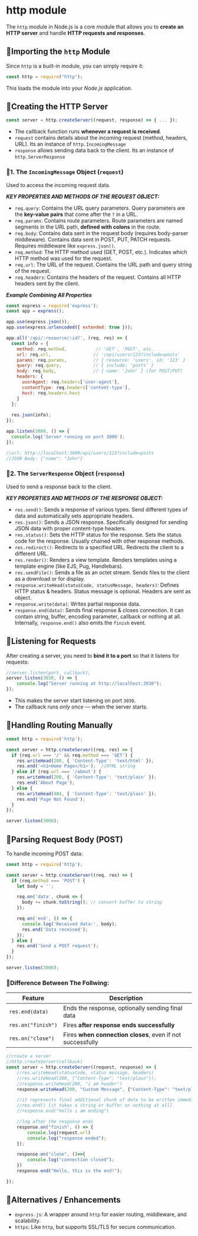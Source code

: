 # http module
The `http` module in Node.js is a core module that allows you to **create an HTTP server** and handle **HTTP requests and responses**.
## 🔹Importing the `http` Module
Since `http` is a built-in module, you can simply require it:
```js
const http = require("http");
```
This loads the module into your *Node.js* application.
## 🔹Creating the HTTP Server
```js
const server = http.createServer((request, response) => { ... });
```
- The callback function runs **whenever a request is received**.
- `request` contains details about the incoming request (method, headers, URL). Its an instance of `http.IncomingMessage`
- `response` allows sending data back to the client. Its an instance of `http.ServerResponse`
### 🔸1. The `IncomingMessage` Object (`request`)
Used to access the incoming request data.

***KEY PROPERTIES AND METHODS OF THE REQUEST OBJECT:***
- `req.query`: Contains the URL query parameters. Query parameters are the **key-value pairs** that come after the `?` in a URL.
- `req.params`: Contains route parameters. Route parameters are named segments in the URL path, **defined with colons** in the route.
- `req.body`: Contains data sent in the request body (requires body-parser middleware). Contains data sent in POST, PUT, PATCH requests. Requires middleware like `express.json()`.
- `req.method`: The HTTP method used (GET, POST, etc.). Indicates which HTTP method was used for the request.
- `req.url`: The URL of the request. Contains the URL path and query string of the request.
- `req.headers`: Contains the headers of the request. Contains all HTTP headers sent by the client.

***Example Combining All Properties***
```js
const express = require('express');
const app = express();

app.use(express.json());
app.use(express.urlencoded({ extended: true }));

app.all('/api/:resource/:id?', (req, res) => {
  const info = {
    method: req.method,           // 'GET', 'POST', etc.
    url: req.url,                // '/api/users/123?include=posts'
    params: req.params,          // { resource: 'users', id: '123' }
    query: req.query,            // { include: 'posts' }
    body: req.body,              // { name: 'John' } (for POST/PUT)
    headers: {
      userAgent: req.headers['user-agent'],
      contentType: req.headers['content-type'],
      host: req.headers.host
    }
  };
  
  res.json(info);
});

app.listen(3000, () => {
  console.log('Server running on port 3000');
});

//url: http://localhost:3000/api/users/123?include=posts
//JSON Body: {"name": "John"}
```

### 🔸2. The `ServerResponse` Object (`response`)
Used to send a response back to the client.

***KEY PROPERTIES AND METHODS OF THE RESPONSE OBJECT:***
* `res.send()`: Sends a response of various types. Send different types of data and automatically sets appropriate headers.
* `res.json()`: Sends a JSON response. Specifically designed for sending JSON data with proper content-type headers.
* `res.status()`: Sets the HTTP status for the response. Sets the status code for the response. Usually chained with other response methods.
* `res.redirect()`: Redirects to a specified URL. Redirects the client to a different URL.
* `res.render()`: Renders a view template. Renders templates using a template engine (like EJS, Pug, Handlebars).
* `res.sendFile()`: Sends a file as an octet stream. Sends files to the client as a download or for display.
* `response.writeHead(statusCode, statusMessage, headers)`: Defines HTTP status & headers. Status message is optional. Headers are sent as object.
* `response.write(data)`: Writes partial response data.
* `response.end(data)`: Sends final response & closes connection. It can contain string, buffer, encoding parameter, callback or nothing at all. Internally, `response.end()` also emits the `finish` event.

## 🔹Listening for Requests
After creating a server, you need to **bind it to a port** so that it listens for requests:
```js
//server.listen(port, callback);
server.listen(3030, () => {
    console.log("Server running at http://localhost:3030");
});
```
- This makes the server start listening on port `3030`.
- The callback runs *only once* — when the server starts.

## 🔹Handling Routing Manually
```js
const http = require('http');

const server = http.createServer((req, res) => {
  if (req.url === '/' && req.method === 'GET') {
    res.writeHead(200, { 'Content-Type': 'text/html' });
    res.end('<h1>Home Page</h1>');  //HTML string
  } else if (req.url === '/about') {
    res.writeHead(200, { 'Content-Type': 'text/plain' });
    res.end('About Page');
  } else {
    res.writeHead(404, { 'Content-Type': 'text/plain' });
    res.end('Page Not Found');
  }
});

server.listen(3000);
```
## 🔹Parsing Request Body (POST)
To handle incoming POST data:
```js
const http = require('http');

const server = http.createServer((req, res) => {
  if (req.method === 'POST') {
    let body = '';

    req.on('data', chunk => {
      body += chunk.toString(); // convert buffer to string
    });

    req.on('end', () => {
      console.log('Received data:', body);
      res.end('Data received');
    });
  } else {
    res.end('Send a POST request');
  }
});

server.listen(3000);

```
### 🔸Difference Between The Follwing:
| Feature            | Description                                                |
| ------------------ | ---------------------------------------------------------- |
| `res.end(data)`    | Ends the response, optionally sending final data           |
| `res.on("finish")` | Fires **after response ends successfully**                 |
| `res.on("close")`  | Fires **when connection closes**, even if not successfully |

```js
//create a server
//http.createServer(callback)
const server = http.createServer((request, response) => {
    //res.writeHead(statusCode, status message, headers)
    //res.writeHead(200, {"Content-Type": "text/plain"});
    //response.writeHead(200, "i am header")
    response.writeHead(200, "Custom Message", {"Content-Type": "text/plain"});  // returns a response object

    //it represents final additional chunk of data to be written immediately before closing the stream.
    //res.end() [it takes a string or buffer or nothing at all]
    //response.end("hello i am ending") 

    //log after the response ends
    response.on("finish", () => {
        console.log(request.url)
        console.log("response ended");
    });

    response.on("close", ()=>{
        console.log("connection closed");
    })
    response.end("Hello, this is the end!");

});
```


## 🔹Alternatives / Enhancements
- `express.js`: A wrapper around `http` for easier routing, middleware, and scalability.
- `https`: Like `http`, but supports SSL/TLS for secure communication.
